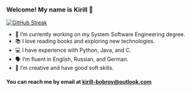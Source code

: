 ### Welcome! My name is Kirill 👋

[![GitHub Streak](https://streak-stats.demolab.com/?user=h-off-nung)](https://git.io/streak-stats)

- 🔭 I’m currently working on my System Software Engineering degree.
- 📚 I love reading books and exploring new technologies.
- 💻 I have experience with Python, Java, and C.
- 🗣️ I’m fluent in English, Russian, and German.
- 🎨 I’m creative and have good soft skills.

#### You can reach me by email at kirill-bobrov@outlook.com
